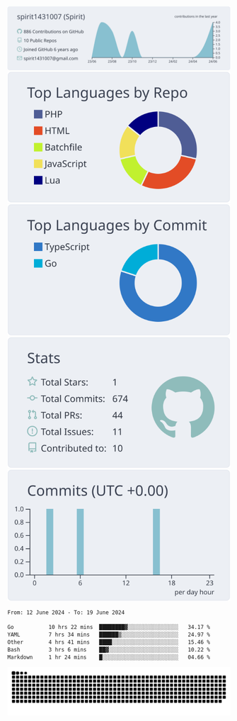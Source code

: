 [![](https://raw.githubusercontent.com/spirit1431007/spirit1431007/master/profile-summary-card-output/nord_bright/0-profile-details.svg)](https://git.io/spiritx)
[![](https://raw.githubusercontent.com/spirit1431007/spirit1431007/master/profile-summary-card-output/nord_bright/1-repos-per-language.svg)](https://git.io/spiritx) [![](https://raw.githubusercontent.com/spirit1431007/spirit1431007/master/profile-summary-card-output/nord_bright/2-most-commit-language.svg)](https://git.io/spiritx)
[![](https://raw.githubusercontent.com/spirit1431007/spirit1431007/master/profile-summary-card-output/nord_bright/3-stats.svg)](https://git.io/spiritx) [![](https://raw.githubusercontent.com/spirit1431007/spirit1431007/master/profile-summary-card-output/nord_bright/4-productive-time.svg)](https://git.io/spiritx)

<!--START_SECTION:waka-->

```txt
From: 12 June 2024 - To: 19 June 2024

Go           10 hrs 22 mins  ████████▓░░░░░░░░░░░░░░░░   34.17 %
YAML         7 hrs 34 mins   ██████▒░░░░░░░░░░░░░░░░░░   24.97 %
Other        4 hrs 41 mins   ████░░░░░░░░░░░░░░░░░░░░░   15.46 %
Bash         3 hrs 6 mins    ██▓░░░░░░░░░░░░░░░░░░░░░░   10.22 %
Markdown     1 hr 24 mins    █░░░░░░░░░░░░░░░░░░░░░░░░   04.66 %
```

<!--END_SECTION:waka-->

![contribution](https://github.com/spirit1431007/spirit1431007/blob/output/github-contribution-grid-snake.svg)
